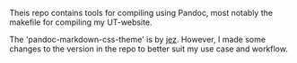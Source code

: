 Theis repo contains tools for compiling using Pandoc, most notably the makefile for compiling my UT-website.

The 'pandoc-markdown-css-theme' is by [jez](https://github.com/jez/pandoc-markdown-css-theme). However, I made some changes to the version in the repo to better suit my use case and workflow.

